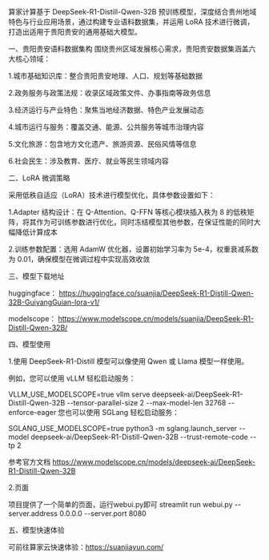 算家计算基于 DeepSeek-R1-Distill-Qwen-32B 预训练模型，深度结合贵州地域特色与行业应用场景，通过构建专业语料数据集，并运用 LoRA 技术进行微调，打造出适用于贵阳贵安的通用基础大模型。 

一、贵阳贵安语料数据集构
围绕贵州区域发展核心需求，贵阳贵安数据集涵盖六大核心领域： 

1.城市基础知识库：整合贵阳贵安地理、人口、规划等基础数据 

2.政务服务与政策法规：收录区域政策文件、办事指南等政务信息 

3.经济运行与产业特色：聚焦当地经济数据、特色产业发展动态 

4.城市运行与服务：覆盖交通、能源、公共服务等城市治理内容 

5.文化旅游：包含地方文化遗产、旅游资源、民俗风情等信息 

6.社会民生：涉及教育、医疗、就业等民生领域内容 

二、LoRA 微调策略 

采用低秩自适应（LoRA）技术进行模型优化，具体参数设置如下： 

1.Adapter 结构设计：在 Q-Attention、Q-FFN 等核心模块插入秩为 8 的低秩矩阵，将其作为可训练参数进行优化，同时冻结模型其他参数，在保证性能的同时大幅降低计算成本 

2.训练参数配置：选用 AdamW 优化器，设置初始学习率为 5e-4，权重衰减系数为 0.01，确保模型在微调过程中实现高效收敛

三、模型下载地址 

huggingface：
https://huggingface.co/suanjia/DeepSeek-R1-Distill-Qwen-32B-GuiyangGuian-lora-v1/

modelscope： 
https://www.modelscope.cn/models/suanjia/DeepSeek-R1-Distill-Qwen-32B/

四、模型使用

1.使用
DeepSeek-R1-Distill 模型可以像使用 Qwen 或 Llama 模型一样使用。

例如，您可以使用 vLLM 轻松启动服务：

VLLM_USE_MODELSCOPE=true vllm serve deepseek-ai/DeepSeek-R1-Distill-Qwen-32B --tensor-parallel-size 2 --max-model-len 32768 --enforce-eager
您也可以使用 SGLang 轻松启动服务：

SGLANG_USE_MODELSCOPE=true python3 -m sglang.launch_server --model deepseek-ai/DeepSeek-R1-Distill-Qwen-32B --trust-remote-code --tp 2

参考官方文档 https://www.modelscope.cn/models/deepseek-ai/DeepSeek-R1-Distill-Qwen-32B


2.页面

 项目提供了一个简单的页面，运行webui.py即可 streamlit run webui.py --server.address 0.0.0.0 --server.port 8080

五、模型快速体验

可前往算家云快速体验：https://suanjiayun.com/

